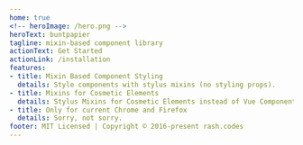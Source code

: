 ```yaml
---
home: true
<!-- heroImage: /hero.png -->
heroText: buntpapier
tagline: mixin-based component library
actionText: Get Started
actionLink: /installation
features:
- title: Mixin Based Component Styling
  details: Style components with stylus mixins (no styling props).
- title: Mixins for Cosmetic Elements
  details: Stylus Mixins for Cosmetic Elements instead of Vue Components (for example Card)
- title: Only for current Chrome and Firefox
  details: Sorry, not sorry.
footer: MIT Licensed | Copyright © 2016-present rash.codes
---
```


